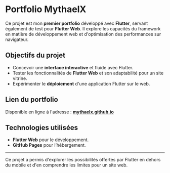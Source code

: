 # Portfolio MythaelX

Ce projet est mon **premier portfolio** développé avec **Flutter**, servant également de test pour **Flutter Web**. Il explore les capacités du framework en matière de développement web et d'optimisation des performances sur navigateur.

## Objectifs du projet

- Concevoir une **interface interactive** et fluide avec Flutter.
- Tester les fonctionnalités de **Flutter Web** et son adaptabilité pour un site vitrine.
- Expérimenter le **déploiement** d'une application Flutter sur le web.

## Lien du portfolio

Disponible en ligne à l'adresse : **[mythaelx.github.io](https://mythaelx.github.io/)**

## Technologies utilisées

- **Flutter Web** pour le développement.
- **GitHub Pages** pour l’hébergement.

---

Ce projet a permis d'explorer les possibilités offertes par Flutter en dehors du mobile et d'en comprendre les limites pour un site web.
